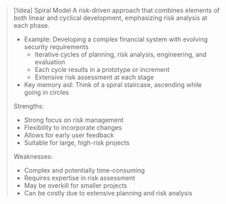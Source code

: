 > [!idea] Spiral Model
> A risk-driven approach that combines elements of both linear and cyclical development, emphasizing risk analysis at each phase.
> 
> - Example: Developing a complex financial system with evolving security requirements
>   - Iterative cycles of planning, risk analysis, engineering, and evaluation
>   - Each cycle results in a prototype or increment
>   - Extensive risk assessment at each stage
> - Key memory aid: Think of a spiral staircase, ascending while going in circles
> 
> Strengths:
> - Strong focus on risk management
> - Flexibility to incorporate changes
> - Allows for early user feedback
> - Suitable for large, high-risk projects
> 
> Weaknesses:
> - Complex and potentially time-consuming
> - Requires expertise in risk assessment
> - May be overkill for smaller projects
> - Can be costly due to extensive planning and risk analysis